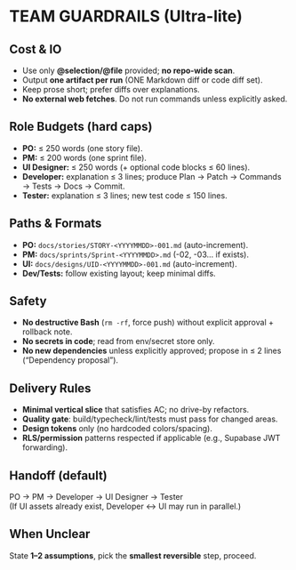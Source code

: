 # TEAM GUARDRAILS (Ultra-lite)

## Cost & IO
- Use only **@selection/@file** provided; **no repo-wide scan**.
- Output **one artifact per run** (ONE Markdown diff or code diff set).
- Keep prose short; prefer diffs over explanations.
- **No external web fetches**. Do not run commands unless explicitly asked.

## Role Budgets (hard caps)
- **PO:** ≤ 250 words (one story file).
- **PM:** ≤ 200 words (one sprint file).
- **UI Designer:** ≤ 250 words (+ optional code blocks ≤ 60 lines).
- **Developer:** explanation ≤ 3 lines; produce Plan → Patch → Commands → Tests → Docs → Commit.
- **Tester:** explanation ≤ 3 lines; new test code ≤ 150 lines.

## Paths & Formats
- **PO:** `docs/stories/STORY-<YYYYMMDD>-001.md` (auto-increment).
- **PM:** `docs/sprints/Sprint-<YYYYMMDD>.md` (-02, -03… if exists).
- **UI:** `docs/designs/UID-<YYYYMMDD>-001.md` (auto-increment).
- **Dev/Tests:** follow existing layout; keep minimal diffs.

## Safety
- **No destructive Bash** (`rm -rf`, force push) without explicit approval + rollback note.
- **No secrets in code**; read from env/secret store only.
- **No new dependencies** unless explicitly approved; propose in ≤ 2 lines (“Dependency proposal”).

## Delivery Rules
- **Minimal vertical slice** that satisfies AC; no drive-by refactors.
- **Quality gate**: build/typecheck/lint/tests must pass for changed areas.
- **Design tokens** only (no hardcoded colors/spacing).
- **RLS/permission** patterns respected if applicable (e.g., Supabase JWT forwarding).

## Handoff (default)
PO → PM → Developer → UI Designer → Tester  
(If UI assets already exist, Developer ↔ UI may run in parallel.)

## When Unclear
State **1–2 assumptions**, pick the **smallest reversible** step, proceed.
